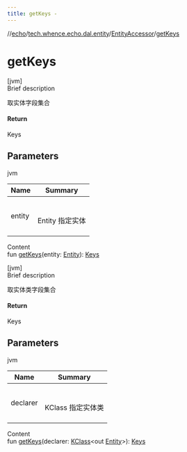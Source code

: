 ```yaml
---
title: getKeys -
---
```

//[echo](../../index.md)/[tech.whence.echo.dal.entity](../index.md)/[EntityAccessor](index.md)/[getKeys](get-keys.md)



# getKeys  
[jvm]  
Brief description  


取实体字段集合



#### Return  


Keys



## Parameters  
  
jvm  
  
|  Name|  Summary| 
|---|---|
| entity| <br><br>Entity 指定实体<br><br>
  
  
Content  
fun [getKeys](get-keys.md)(entity: [Entity](../-entity/index.md)): [Keys](../../tech.whence.echo.dal.schema.key/-keys/index.md)  


[jvm]  
Brief description  


取实体类字段集合



#### Return  


Keys



## Parameters  
  
jvm  
  
|  Name|  Summary| 
|---|---|
| declarer| <br><br>KClass<out Entity> 指定实体类<br><br>
  
  
Content  
fun [getKeys](get-keys.md)(declarer: [KClass](https://kotlinlang.org/api/latest/jvm/stdlib/kotlin.reflect/-k-class/index.html)<out [Entity](../-entity/index.md)>): [Keys](../../tech.whence.echo.dal.schema.key/-keys/index.md)  




